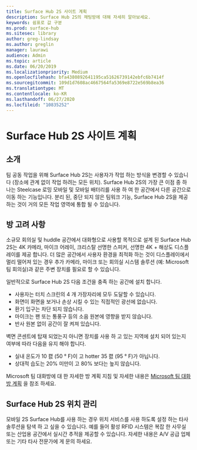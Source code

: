 ```yaml
---
title: Surface Hub 2S 사이트 계획
description: Surface Hub 2S의 채팅방에 대해 자세히 알아보세요.
keywords: 쉼표로 값 구분
ms.prod: surface-hub
ms.sitesec: library
author: greg-lindsay
ms.author: greglin
manager: laurawi
audience: Admin
ms.topic: article
ms.date: 06/20/2019
ms.localizationpriority: Medium
ms.openlocfilehash: bfa4380892641195ca51626739142ebfc6b7414f
ms.sourcegitcommit: 109d1d7608ac4667564fa5369e8722e569b8ea36
ms.translationtype: MT
ms.contentlocale: ko-KR
ms.lasthandoff: 06/27/2020
ms.locfileid: "10835252"
---
```

# Surface Hub 2S 사이트 계획

## 소개

팀 공동 작업을 위해 Surface Hub 2S는 사용자가 작업 하는 방식을 변경할 수 있습니다 (장소에 관계 없이 작업 하려는 모든 위치). Surface Hub 2S의 가장 큰 이점 중 하나는 Steelcase 로밍 모바일 및 모바일 배터리를 사용 하 여 한 공간에서 다른 공간으로 이동 하는 기능입니다. 분리 된, 중단 되지 않은 팀워크 기능, Surface Hub 2S을 제공 하는 것이 거의 모든 작업 영역에 통합 될 수 있습니다.

## 방 고려 사항

소규모 회의실 및 huddle 공간에서 대화형으로 사용할 목적으로 설계 된 Surface Hub 2S는 4K 카메라, 마이크 어레이, 크리스탈 선명한 스피커, 선명한 4K + 해상도 디스플레이를 제공 합니다. 더 많은 공간에서 사용자 환경을 최적화 하는 것이 디스플레이에서 멀리 떨어져 있는 경우 추가 카메라, 마이크 또는 회의실 시스템 솔루션 (예: Microsoft 팀 회의실)과 같은 주변 장치를 필요로 할 수 있습니다.

일반적으로 Surface Hub 2S 다음 조건을 충족 하는 공간에 설치 합니다.

- 사용자는 터치 스크린의 4 개 가장자리에 모두 도달할 수 있습니다.
- 화면이 화면을 보거나 손상 시킬 수 있는 직접적인 광선에 없습니다.
- 환기 입구는 차단 되지 않습니다.
- 마이크는 팬 또는 통풍구 등의 소음 원본에 영향을 받지 않습니다.
- 반사 원본 없이 공간이 잘 켜져 있습니다.

벽면 콘센트에 탑재 되었는지 아니면 장치를 사용 하 고 있는 지역에 설치 되어 있는지 여부에 따라 다음을 유지 해야 합니다.

- 실내 온도가 10 캜 (50 ° F)이 고 hotter 35 캜 (95 ° F)가 아닙니다.
- 상대적 습도는 20% 미만이 고 80% 보다는 높지 않습니다.

Microsoft 팀 대화방에 대 한 자세한 방 계획 지침 및 자세한 내용은 [Microsoft 팀 대화방 계획](https://docs.microsoft.com/MicrosoftTeams/room-systems/skype-room-systems-v2-0) 을 참조 하세요.

## Surface Hub 2S 위치 관리

모바일 2S Surface Hub를 사용 하는 경우 위치 서비스를 사용 하도록 설정 하는 타사 솔루션을 탐색 하 고 싶을 수 있습니다. 예를 들어 활성 RFID 시스템은 복잡 한 사무실 또는 산업용 공간에서 실시간 추적을 제공할 수 있습니다. 자세한 내용은 A/V 공급 업체 또는 기타 타사 전문가에 게 문의 하세요.
